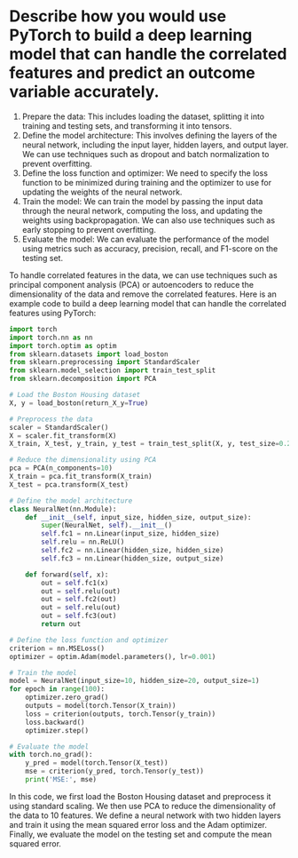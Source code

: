 # Describe how you would use PyTorch to build a deep learning model that can handle the correlated features and predict an outcome variable accurately.

1. Prepare the data: This includes loading the dataset, splitting it into training and testing sets, and transforming it into tensors.
2. Define the model architecture: This involves defining the layers of the neural network, including the input layer, hidden layers, and output layer. We can use techniques such as dropout and batch normalization to prevent overfitting.
3. Define the loss function and optimizer: We need to specify the loss function to be minimized during training and the optimizer to use for updating the weights of the neural network.
4. Train the model: We can train the model by passing the input data through the neural network, computing the loss, and updating the weights using backpropagation. We can also use techniques such as early stopping to prevent overfitting.
5. Evaluate the model: We can evaluate the performance of the model using metrics such as accuracy, precision, recall, and F1-score on the testing set.

To handle correlated features in the data, we can use techniques such as principal component analysis (PCA) or autoencoders to reduce the dimensionality of the data and remove the correlated features. Here is an example code to build a deep learning model that can handle the correlated features using PyTorch:

```python
import torch
import torch.nn as nn
import torch.optim as optim
from sklearn.datasets import load_boston
from sklearn.preprocessing import StandardScaler
from sklearn.model_selection import train_test_split
from sklearn.decomposition import PCA

# Load the Boston Housing dataset
X, y = load_boston(return_X_y=True)

# Preprocess the data
scaler = StandardScaler()
X = scaler.fit_transform(X)
X_train, X_test, y_train, y_test = train_test_split(X, y, test_size=0.2)

# Reduce the dimensionality using PCA
pca = PCA(n_components=10)
X_train = pca.fit_transform(X_train)
X_test = pca.transform(X_test)

# Define the model architecture
class NeuralNet(nn.Module):
    def __init__(self, input_size, hidden_size, output_size):
        super(NeuralNet, self).__init__()
        self.fc1 = nn.Linear(input_size, hidden_size)
        self.relu = nn.ReLU()
        self.fc2 = nn.Linear(hidden_size, hidden_size)
        self.fc3 = nn.Linear(hidden_size, output_size)

    def forward(self, x):
        out = self.fc1(x)
        out = self.relu(out)
        out = self.fc2(out)
        out = self.relu(out)
        out = self.fc3(out)
        return out

# Define the loss function and optimizer
criterion = nn.MSELoss()
optimizer = optim.Adam(model.parameters(), lr=0.001)

# Train the model
model = NeuralNet(input_size=10, hidden_size=20, output_size=1)
for epoch in range(100):
    optimizer.zero_grad()
    outputs = model(torch.Tensor(X_train))
    loss = criterion(outputs, torch.Tensor(y_train))
    loss.backward()
    optimizer.step()

# Evaluate the model
with torch.no_grad():
    y_pred = model(torch.Tensor(X_test))
    mse = criterion(y_pred, torch.Tensor(y_test))
    print('MSE:', mse)
```

In this code, we first load the Boston Housing dataset and preprocess it using standard scaling. We then use PCA to reduce the dimensionality of the data to 10 features. We define a neural network with two hidden layers and train it using the mean squared error loss and the Adam optimizer. Finally, we evaluate the model on the testing set and compute the mean squared error.